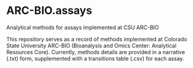 # ARC-BIO.assays
 Analytical methods for assays implemented at CSU ARC-BIO

This repository serves as a record of methods implemented at Colorado State University ARC-BIO (Bioanalysis and Omics Center: Analytical Resources Core). Currently, methods details are provided in a narrative (.txt) form, supplemented with a transitions table (.csv) for each assay.  